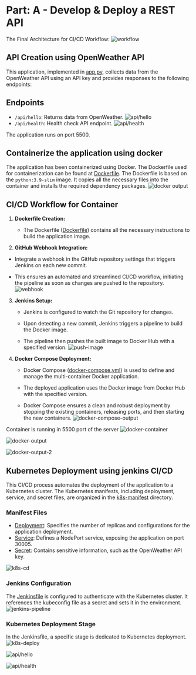 
# Part: A - Develop & Deploy a REST API

 The Final Architecture for CI/CD Workflow: 
 ![workflow](https://github.com/Zunaied/Devops-task-v1/blob/main/images/ci-cd%20workflow%20diagram.png)

 
## API Creation using OpenWeather API
This application, implemented in [app.py](./app.py), collects data from the OpenWeather API using an API key and provides responses to the following endpoints:
 
## Endpoints
   - `/api/hello`: Returns data from OpenWeather.
   ![api/hello](https://github.com/Zunaied/Devops-task-v1/blob/main/images/Screenshot%202024-01-21%20171510.png)
   - `/api/health`: Health check API endpoint.
![api/health](https://github.com/Zunaied/Devops-task-v1/blob/main/images/api%20health.png)

The application runs on port 5500.

## Containerize the application using docker
The application has been containerized using Docker. The Dockerfile used for containerization can be found at [Dockerfile](./Dockerfile). The Dockerfile is based on the `python:3.9-slim` image. It copies all the necessary files into the container and installs the required dependency packages.
![docker output](https://github.com/Zunaied/Devops-task-v1/blob/main/images/docker%20output.png)


## CI/CD Workflow for Container

1. **Dockerfile Creation:**

   - The Dockerfile ([Dockerfile](./Dockerfile)) contains all the necessary instructions to build the application image.
2.  **GitHub Webhook Integration:**

   - Integrate a webhook in the GitHub repository settings that triggers Jenkins on each new commit.

   - This ensures an automated and streamlined CI/CD workflow, initiating the pipeline as soon as changes are pushed to the repository.
   ![webhook](https://github.com/Zunaied/Devops-task-v1/blob/main/images/github%20webhook.png)

3. **Jenkins Setup:**

   - Jenkins is configured to watch the Git repository for changes.

   - Upon detecting a new commit, Jenkins triggers a pipeline to build the Docker image.

   - The pipeline then pushes the built image to Docker Hub with a specified version.
![push-image](https://github.com/Zunaied/Devops-task-v1/blob/main/images/pushing%20image%20to%20docker%20hub.png)


4. **Docker Compose Deployment:**

   - Docker Compose ([docker-compose.yml](./docker-compose.yml)) is used to define and manage the multi-container Docker application.

   - The deployed application uses the Docker image from Docker Hub with the specified version.

   - Docker Compose ensures a clean and robust deployment by stopping the existing containers, releasing ports, and then starting the new containers.
![docker-compose-output](https://github.com/Zunaied/Devops-task-v1/blob/main/images/deploy%20w%20dc.png)

Container is running in 5500 port of the server
![docker-container](https://github.com/Zunaied/Devops-task-v1/blob/main/images/container%20creation.png)

![docker-output](https://github.com/Zunaied/Devops-task-v1/blob/main/images/container%20output.png)

![docker-output-2](https://github.com/Zunaied/Devops-task-v1/blob/main/images/container%20output-2.png)


## Kubernetes Deployment using jenkins CI/CD

This CI/CD process automates the deployment of the application to a Kubernetes cluster. The Kubernetes manifests, including deployment, service, and secret files, are organized in the [k8s-manifest](./k8s-manifest) directory.
### Manifest Files

- [Deployment](./k8s-manifest/deployment): Specifies the number of replicas and configurations for the application deployment.
- [Service](./k8s-manifest/service): Defines a NodePort service, exposing the application on port 30005.
- [Secret](./k8s-manifest/secret): Contains sensitive information, such as the OpenWeather API key.

![k8s-cd](https://github.com/Zunaied/Devops-task-v1/blob/main/images/k8s-cd.png)



### Jenkins Configuration

The [Jenkinsfile](./Jenkinsfile) is configured to authenticate with the Kubernetes cluster. It references the kubeconfig file as a secret and sets it in the environment.
![jenkins-pipeline](https://github.com/Zunaied/Devops-task-v1/blob/main/images/overall%20output.png)

### Kubernetes Deployment Stage

In the Jenkinsfile, a specific stage is dedicated to Kubernetes deployment.
![k8s-deploy](https://github.com/Zunaied/Devops-task-v1/blob/main/images/k8s-deploy.png)

 ![api/hello](https://github.com/Zunaied/Devops-task-v1/blob/main/images/Screenshot%202024-01-21%20171510.png)

![api/health](https://github.com/Zunaied/Devops-task-v1/blob/main/images/api%20health.png)



